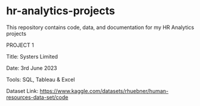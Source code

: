 # hr-analytics-projects
This repository contains code, data, and documentation for my HR Analytics projects



PROJECT 1

Title: Systers Limited

Date: 3rd June 2023

Tools: SQL, Tableau & Excel

Dataset Link: https://www.kaggle.com/datasets/rhuebner/human-resources-data-set/code
